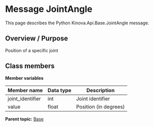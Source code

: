 # Message JointAngle

This page describes the Python Kinova.Api.Base.JointAngle message.

## Overview / Purpose

Position of a specific joint

## Class members

 **Member variables** 

|Member name|Data type|Description|
|-----------|---------|-----------|
|joint\_identifier|int|Joint identifier|
|value|float|Position \(in degrees\)|

**Parent topic:** [Base](../references/summary_Base.md)

